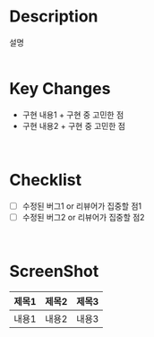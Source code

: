 # Description
 설명
<br>
<br>


# Key Changes
- 구현 내용1 + 구현 중 고민한 점
- 구현 내용2 + 구현 중 고민한 점
<br>

# Checklist
- [ ] 수정된 버그1 or 리뷰어가 집중할 점1
- [ ] 수정된 버그2 or 리뷰어가 집중할 점2
<br>

# ScreenShot
|제목1|제목2|제목3|
|--|--|--|
|내용1|내용2|내용3|

